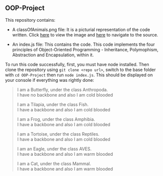 ## OOP-Project

This repository contains:
* A classOfAnimals.png file: It is a picturial representation of the code written. Click [here](https://cdn1.byjus.com/wp-content/uploads/2019/04/Animal-Kingdom-Classification-of-Animal-Kingdom.png) to view the image and [here](https://byjus.com/biology/animal-kingdom/) to navigate to the source.

* An index.js file: This contains the code. This code implements the four principles of Object-Oriented Programming - Inheritance, Polymophism, Abstraction and Encapsulation, within it.

To run this code successfully, first, you must have node installed. Then clone the repository using `git clone <repo url>`, switch to the base folder with `cd OOP-Project` then run `node index.js`. This should be displayed on your console if everything was rightly done:
<blockquote>
I am a Butterfly, under the class Anthropoda.<br/>
I have no backbone and also I am cold blooded<br/>
  
I am a Tilapia, under the class Fish.<br/>
I have a backbone and also I am cold blooded

I am a Frog, under the class Amphibia.<br/>
I have a backbone and also I am cold blooded

I am a Tortoise, under the class Reptiles.<br/>
I have a backbone and also I am cold blooded

I am an Eagle, under the class AVES.<br/>
I have a backbone and also I am warm blooded

I am a Cat, under the class Mammal.<br/>
I have a backbone and also I am warm blooded
</blockquote>
